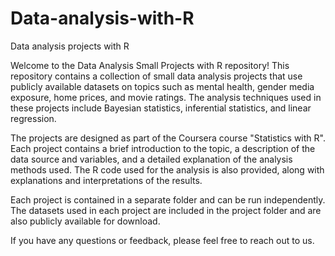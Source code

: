 # Data-analysis-with-R
Data analysis projects with R

Welcome to the Data Analysis Small Projects with R repository! This repository contains a collection of small data analysis projects that use publicly available datasets on topics such as mental health, gender media exposure, home prices, and movie ratings. The analysis techniques used in these projects include Bayesian statistics, inferential statistics, and linear regression.

The projects are designed as part of the Coursera course "Statistics with R". Each project contains a brief introduction to the topic, a description of the data source and variables, and a detailed explanation of the analysis methods used. The R code used for the analysis is also provided, along with explanations and interpretations of the results.

Each project is contained in a separate folder and can be run independently. The datasets used in each project are included in the project folder and are also publicly available for download.

If you have any questions or feedback, please feel free to reach out to us.

